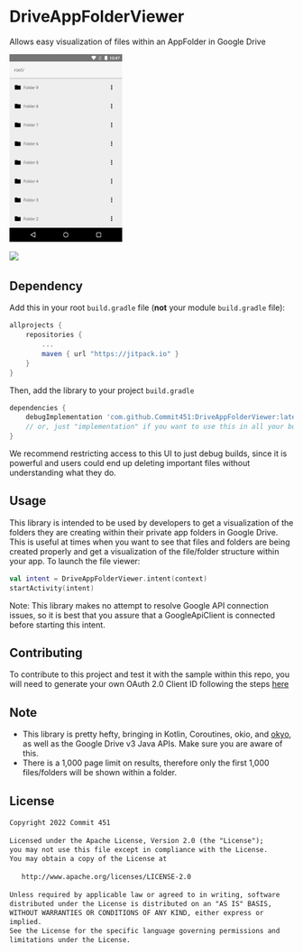# DriveAppFolderViewer
Allows easy visualization of files within an AppFolder in Google Drive

<img src="/art/screenshot-1.png?raw=true" width="200px">

[![](https://jitpack.io/v/Commit451/DriveAppFolderViewer.svg)](https://jitpack.io/#Commit451/DriveAppFolderViewer)

## Dependency
Add this in your root `build.gradle` file (**not** your module `build.gradle` file):

```gradle
allprojects {
	repositories {
		...
		maven { url "https://jitpack.io" }
	}
}
```

Then, add the library to your project `build.gradle`
```gradle
dependencies {
    debugImplementation 'com.github.Commit451:DriveAppFolderViewer:latest.version.here'
    // or, just "implementation" if you want to use this in all your builds
}
```
We recommend restricting access to this UI to just debug builds, since it is powerful and users could end up deleting important files without understanding what they do.

## Usage
This library is intended to be used by developers to get a visualization of the folders they are creating within their private app folders in Google Drive. This is useful at times when you want to see that files and folders are being created properly and get a visualization of the file/folder structure within your app.
To launch the file viewer:
```kotlin
val intent = DriveAppFolderViewer.intent(context)
startActivity(intent)
```
Note: This library makes no attempt to resolve Google API connection issues, so it is best that you assure that a GoogleApiClient is connected before starting this intent.

## Contributing
To contribute to this project and test it with the sample within this repo, you will need to generate your own OAuth 2.0 Client ID following the steps [here](https://developers.google.com/drive/android/get-started)

## Note
- This library is pretty hefty, bringing in Kotlin, Coroutines, okio, and [okyo](https://github.com/Commit451/okyo), as well as the Google Drive v3 Java APIs. Make sure you are aware of this.
- There is a 1,000 page limit on results, therefore only the first 1,000 files/folders will be shown within a folder.

License
--------

    Copyright 2022 Commit 451

    Licensed under the Apache License, Version 2.0 (the "License");
    you may not use this file except in compliance with the License.
    You may obtain a copy of the License at

       http://www.apache.org/licenses/LICENSE-2.0

    Unless required by applicable law or agreed to in writing, software
    distributed under the License is distributed on an "AS IS" BASIS,
    WITHOUT WARRANTIES OR CONDITIONS OF ANY KIND, either express or implied.
    See the License for the specific language governing permissions and
    limitations under the License.

